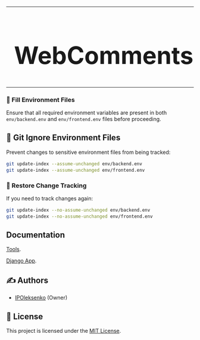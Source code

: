 <table>
  <tr>
    <td><img src="frontend/public/logo.svg" width="256" alt="logo"></td>
        <td>
            <h1 style="font-size: 64px;">WebComments</h1>
        </td>
  </tr>
</table>

### 🔧 Fill Environment Files

Ensure that all required environment variables are present in both `env/backend.env` and `env/frontend.env` files before proceeding.

## 📁 Git Ignore Environment Files

Prevent changes to sensitive environment files from being tracked:

```sh
git update-index --assume-unchanged env/backend.env
git update-index --assume-unchanged env/frontend.env
```

### 🔄 Restore Change Tracking

If you need to track changes again:

```sh
git update-index --no-assume-unchanged env/backend.env
git update-index --no-assume-unchanged env/frontend.env
```

## Documentation

[Tools](./Documentation/Tools.md).

[Django App](./Documentation/Django_App.md).

## ✍️ Authors

- [IPOleksenko](https://github.com/IPOleksenko) (Owner)

## 📜 License

This project is licensed under the [MIT License](./LICENSE).
